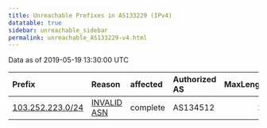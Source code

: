 ```yaml
---
title: Unreachable Prefixes in AS133229 (IPv4)
datatable: true
sidebar: unreachable_sidebar
permalink: unreachable_AS133229-v4.html
---
```


Data as of 2019-05-19 13:30:00 UTC


<div class="datatable-begin"></div>

| Prefix                                                     | Reason                                                                                                   | affected   | Authorized AS   |   MaxLength | Anchor                                       |   unreachable /24s |
|:-----------------------------------------------------------|:---------------------------------------------------------------------------------------------------------|:-----------|:----------------|------------:|:---------------------------------------------|-------------------:|
| [103.252.223.0/24](https://stat.ripe.net/103.252.223.0/24) | [INVALID ASN](https://rpki-validator.ripe.net/announcement-preview?asn=AS133229&prefix=103.252.223.0/24) | complete   | AS134512        |          24 | [APNIC](unreachable_APNIC_RPKI_Root-v4.html) |                  1 |

<div class="datatable-end"></div>